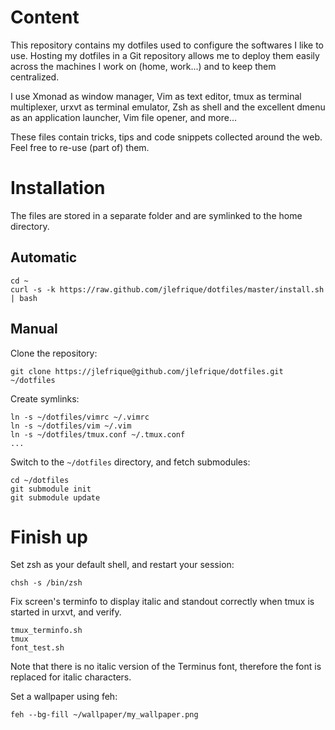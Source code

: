 Content
=======

This repository contains my dotfiles used to configure the softwares I like to
use. Hosting my dotfiles in a Git repository allows me to deploy them easily
across the machines I work on (home, work...) and to keep them centralized.

I use Xmonad as window manager, Vim as text editor, tmux as terminal
multiplexer, urxvt as terminal emulator, Zsh as shell and the excellent
dmenu as an application launcher, Vim file opener, and more...

These files contain tricks, tips and code snippets collected around the web.
Feel free to re-use (part of) them.


Installation
============

The files are stored in a separate folder and are symlinked to the home
directory.

Automatic
---------

    cd ~
    curl -s -k https://raw.github.com/jlefrique/dotfiles/master/install.sh | bash

Manual
------

Clone the repository:

    git clone https://jlefrique@github.com/jlefrique/dotfiles.git ~/dotfiles

Create symlinks:

    ln -s ~/dotfiles/vimrc ~/.vimrc
    ln -s ~/dotfiles/vim ~/.vim
    ln -s ~/dotfiles/tmux.conf ~/.tmux.conf
    ...

Switch to the `~/dotfiles` directory, and fetch submodules:

    cd ~/dotfiles
    git submodule init
    git submodule update


Finish up
=========

Set zsh as your default shell, and restart your session:

    chsh -s /bin/zsh

Fix screen's terminfo to display italic and standout correctly when tmux is
started in urxvt, and verify.

    tmux_terminfo.sh
    tmux
    font_test.sh

Note that there is no italic version of the Terminus font, therefore the font
is replaced for italic characters.

Set a wallpaper using feh:

    feh --bg-fill ~/wallpaper/my_wallpaper.png
